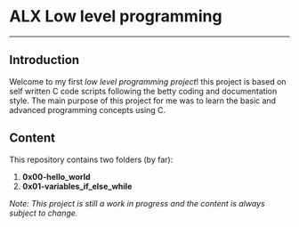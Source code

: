 # ALX Low level programming
---
## Introduction
Welcome to my first *low level programming project*! this project is based on self written C code scripts following the betty coding and documentation style. The main purpose of this project for me was to learn the basic and advanced programming concepts using C.
## Content
This repository contains two folders (by far):
1. **0x00-hello_world**
2. **0x01-variables_if_else_while**


*Note: This project is still a work in progress and the content is always subject to change.*
